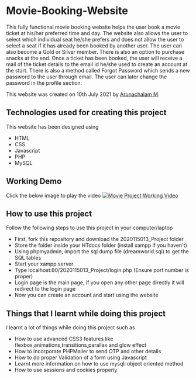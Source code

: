 # Movie-Booking-Website
This fully functional movie booking website helps the user book a movie ticket at his/her preferred time and day. The website also allows the user to select which individual seat he/she prefers and does not allow the user to select a seat if it has already been booked by another user. The user can also become a Gold or Silver member. There is also an option to purchase snacks at the end. Once a ticket has been booked, the user will receive a mail of the ticket details to the email id he/she used to create an account at the start. There is also a method called Forgot Password which sends a new password to the user through email. The user can later change the password in the profile section.

This website was created on 10th July 2021 by [Arunachalam M](https://github.com/ArunachalamM101202 "Profile link"). 

## Technologies used for creating this project
This website has been designed using
* HTML
* CSS
* Javascript
* PHP
* MySQL

## Working Demo
Click the below image to play the video
[![Movie Project Working Video](https://img.youtube.com/vi/--vmFXkatvQ/0.jpg)](https://www.youtube.com/watch?v=--vmFXkatvQ)

## How to use this project
Follow the following steps to use this project in your computer/laptop

* First, fork this repository and download the 2020115013_Project folder
* Store the folder inside your HTdocs folder (install xampp if you haven't)
* Using phpmyadmin, import the sql dump file (dreamworld.sql) to get the SQL tables
* Start your xampp server
* Type localhost:80/2020115013_Project/login.php   (Ensure port number is proper)
* Login page is the main page, if you open any other page directly it will redirect to the login page
* Now you can create an account and start using the website

## Things that I learnt while doing this project
I learnt a lot of things while doing this project such as 

* How to use advanced CSS3 features like flexbox,animations,transitions,parallax and glow effect
* How to incorporate PHPMailer to send OTP and other details
* How to do proper Validation of a form using Javascript
* Learnt more information on how to use mysqli object oriented method
* How to use sessions and cookies properly
